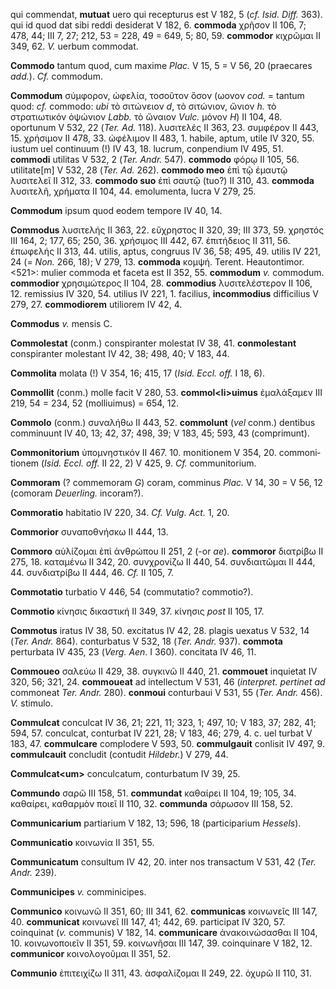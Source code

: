 qui commendat, **mutuat** uero qui recepturus est V 182, 5 (*cf. Isid.
Diff.* 363). qui id quod dat sibi reddi desiderat V 182, 6. **commoda**
χρῆσον II 106, 7; 478, 44; III 7, 27; 212, 53 = 228, 49 = 649, 5; 80,
59. **commodor** κιχρῶμαι II 349, 62. *V.* uerbum commodat.

**Commodo** tantum quod, cum maxime *Plac.* V 15, 5 = V 56, 20
(praecares *add.*). *Cf.* commodum.

**Commodum** σύμφορον, ὠφελία, τοσοῦτον ὅσον (ωονον *cod.* = tantum
quod: *cf.* commodo: *ubi* τὸ σιτώνειον *d*, τὸ σιτώνιον, ὤνιον *h.* τὸ
στρατιωτικόν ὀψώνιον *Labb.* τὸ ὤναιον *Vulc.* μόνον *H*) II 104, 48.
oportunum V 532, 22 (*Ter. Ad.* 118). λυσιτελές II 363, 23. συμφέρον
II 443, 15. χρήσιμον II 478, 33. ὠφέλιμον II 483, 1. habile, aptum,
utile IV 320, 55. iustum uel continuum (!) IV 43, 18. lucrum, conpendium
IV 495, 51. **commodi** utilitas V 532, 2 (*Ter. Andr.* 547).
**commodo** φόρῳ II 105, 56. utilitate[m] V 532, 28 (*Ter. Ad.*
262). **commodo meo** ἐπὶ τῷ ἐμαυτῷ λυσιτελεῖ II 312, 33. **commodo
suo** ἐπὶ σαυτῷ (tuo?) II 310, 43. **commoda** λυσιτελῆ, χρήματα II 104,
44. emolumenta, lucra V 279, 25.

**Commodum** ipsum quod eodem tempore IV 40, 14.

**Commodus** λυσιτελής II 363, 22. εὔχρηστος II 320, 39; III 373, 59.
χρηστός III 164, 2; 177, 65; 250, 36. χρήσιμος III 442, 67. ἐπιτήδειος
II 311, 56. ἐπωφελής II 313, 44. utilis, aptus, congruus IV 36, 58; 495,
49. utilis IV 221, 24 (= *Non.* 266, 18); V 279, 13. **commoda** κομψή.
Terent. Heautontimor. \<521\>: mulier commoda et faceta est II 352, 55.
**commodum** *v.* commodum. **commodior** χρησιμώτερος II 104, 28.
**commodius** λυσιτελέστερον II 106, 12. remissius IV 320, 54. utilius
IV 221, 1. facilius, **incommodius** difficilius V 279, 27.
**commodiorem** utiliorem IV 42, 4.

**Commodus** *v.* mensis C.

**Commolestat** (conm.) conspiranter molestat IV 38, 41.
**conmolestant** conspiranter molestant IV 42, 38; 498, 40; V 183, 44.

**Commolita** molata (!) V 354, 16; 415, 17 (*Isid. Eccl. off.* I 18,
6).

**Commollit** (conm.) molle facit V 280, 53. **commol\<li\>uimus**
ἐμαλάξαμεν III 219, 54 = 234, 52 (molliuimus) = 654, 12.

**Commolo** (conm.) συναλήθω II 443, 52. **commolunt** (*vel* conm.)
dentibus comminuunt IV 40, 13; 42, 37; 498, 39; V 183, 45; 593, 43
(comprimunt).

**Commonitorium** ὑπομνηστικόν II 467. 10. monitionem V 354, 20.
commoni­tionem (*Isid. Eccl. off.* II 22, 2) V 425, 9. *Cf.*
communitorium.

**Commoram** (? commemoram *G*) coram, comminus *Plac.* V 14, 30 = V 56,
12 (comoram *Deuerling.* incoram?).

**Commoratio** habitatio IV 220, 34. *Cf. Vulg. Act.* 1, 20.

**Commorior** συναποθνήσκω II 444, 13.

**Commoro** αὐλίζομαι ἐπὶ ἀνθρώπου II 251, 2 (-or *ae*). **commoror**
διατρίβω II 275, 18. καταμένω II 342, 20. συνχρονίζω II 440, 54.
συνδιαιτῶμαι II 444, 44. συνδιατρίβω II 444, 46. *Cf.* II 105, 7.

**Commotatio** turbatio V 446, 54 (commutatio? commotio?).

**Commotio** κίνησις δικαστική II 349, 37. κίνησις *post* II 105, 17.

**Commotus** iratus IV 38, 50. excitatus IV 42, 28. plagis uexatus V
532, 14 (*Ter. Andr.* 864). conturbatus V 532, 18 (*Ter. Andr.*
937). **commota** perturbata IV 435, 23 (*Verg. Aen.* I 360). concitata
IV 46, 11.

**Commoueo** σαλεύω II 429, 38. συγκινῶ II 440, 21. **commouet**
inquietat IV 320, 56; 321, 24. **commoueat** ad intellectum V 531, 46
(*interpret. perti­net ad* commoneat *Ter. Andr.* 280). **conmoui**
conturbaui V 531, 55 (*Ter. Andr.* 456). *V.* stimulo.

**Commulcat** conculcat IV 36, 21; 221, 11; 323, 1; 497, 10; V 183, 37;
282, 41; 594, 57. conculcat, conturbat IV 221, 28; V 183, 46; 279, 4. c.
uel turbat V 183, 47. **commulcare** complodere V 593, 50.
**commulgauit** conlisit IV 497, 9. **commulcauit** concludit (contudit
*Hildebr.*) V 279, 44.

**Commulcat\<um\>** conculcatum, conturbatum IV 39, 25.

**Commundo** σαρῶ III 158, 51. **commundat** καθαίρει II 104, 19; 105,
34. καθαίρει, καθαρμὸν ποιεῖ II 110, 32. **communda** σάρωσον III 158,
52.

**Communicarium** partiarium V 182, 13; 596, 18 (participarium
*Hessels*).

**Communicatio** κοινωνία II 351, 55.

**Communicatum** consultum IV 42, 20. inter nos transactum V 531, 42
(*Ter. Andr.* 239).

**Communicipes** *v.* comminicipes.

**Communico** κοινωνῶ II 351, 60; III 341, 62. **communicas** κοινωνεῖς
III 147, 40. **communicat** κοινωνεῖ III 147, 41; 442, 69. participat IV
320, 57. coinquinat (*v.* communis) V 182, 14. **communicare**
ἀνακοινώσασθαι II 104, 10. κοινωνοποιεῖν II 351, 59. κοινωνῆσαι III 147,
39. coinquinare V 182, 12. **communicor** κοινολογοῦμαι II 351, 52.

**Communio** ἐπιτειχίζω II 311, 43. ἀσφαλίζομαι II 249, 22. ὀχυρῶ II
110, 31.
